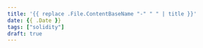```yaml
---
title: '{{ replace .File.ContentBaseName "-" " " | title }}'
date: {{ .Date }}
tags: ["solidity"]
draft: true
---
```


